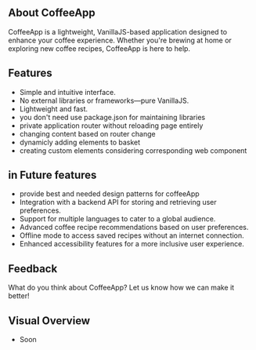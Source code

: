 ## About CoffeeApp

CoffeeApp is a lightweight, VanillaJS-based application designed to enhance your coffee experience. Whether you're brewing at home or exploring new coffee recipes, CoffeeApp is here to help.

## Features

- Simple and intuitive interface.
- No external libraries or frameworks—pure VanillaJS.
- Lightweight and fast.
- you don't need use package.json for maintaining libraries
- private application router without reloading page entirely
- changing content based on router change
- dynamicly adding elements to basket
- creating custom elements considering corresponding web component

## in Future features

- provide best and needed design patterns for coffeeApp
- Integration with a backend API for storing and retrieving user preferences.
- Support for multiple languages to cater to a global audience.
- Advanced coffee recipe recommendations based on user preferences.
- Offline mode to access saved recipes without an internet connection.
- Enhanced accessibility features for a more inclusive user experience.

## Feedback

What do you think about CoffeeApp? Let us know how we can make it better!

## Visual Overview

- Soon
